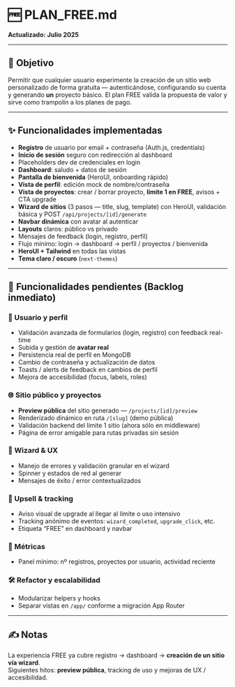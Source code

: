 # 🆓 PLAN_FREE.md

**Actualizado:** **Julio 2025**

---

## 🎯 Objetivo

Permitir que cualquier usuario experimente la creación de un sitio web personalizado de forma gratuita — autenticándose, configurando su cuenta y generando **un** proyecto básico. El plan FREE valida la propuesta de valor y sirve como trampolín a los planes de pago.

---

## ✨ Funcionalidades implementadas

- **Registro** de usuario por email + contraseña (Auth.js, credentials)
- **Inicio de sesión** seguro con redirección al dashboard
- Placeholders dev de credenciales en login
- **Dashboard**: saludo + datos de sesión
- **Pantalla de bienvenida** (HeroUI, onboarding rápido)
- **Vista de perfil**: edición mock de nombre/contraseña
- **Vista de proyectos**: crear / borrar proyecto, **límite 1 en FREE**, avisos + CTA upgrade
- **Wizard de sitios** (3 pasos — title, slug, template) con HeroUI, validación básica y POST `/api/projects/[id]/generate`
- **Navbar dinámica** con avatar al autenticar
- **Layouts** claros: público vs privado
- Mensajes de feedback (login, registro, perfil)
- Flujo mínimo: login → dashboard → perfil / proyectos / bienvenida
- **HeroUI + Tailwind** en todas las vistas
- **Tema claro / oscuro** (`next-themes`)

---

## 🚧 Funcionalidades pendientes (Backlog inmediato)

### 👤 Usuario y perfil

- Validación avanzada de formularios (login, registro) con feedback real-time
- Subida y gestión de **avatar real**
- Persistencia real de perfil en MongoDB
- Cambio de contraseña y actualización de datos
- Toasts / alerts de feedback en cambios de perfil
- Mejora de accesibilidad (focus, labels, roles)

### 🌐 Sitio público y proyectos

- **Preview pública** del sitio generado — `/projects/[id]/preview`
- Renderizado dinámico en ruta `/[slug]` (demo pública)
- Validación backend del límite 1 sitio (ahora sólo en middleware)
- Página de error amigable para rutas privadas sin sesión

### 🧱 Wizard & UX

- Manejo de errores y validación granular en el wizard
- Spinner y estados de red al generar
- Mensajes de éxito / error contextualizados

### 🚀 Upsell & tracking

- Aviso visual de upgrade al llegar al límite o uso intensivo
- Tracking anónimo de eventos: `wizard_completed`, `upgrade_click`, etc.
- Etiqueta “FREE” en dashboard y navbar

### 🧪 Métricas

- Panel mínimo: nº registros, proyectos por usuario, actividad reciente

### 🛠 Refactor y escalabilidad

- Modularizar helpers y hooks
- Separar vistas en `/app/` conforme a migración App Router

---

## ✍️ Notas

La experiencia FREE ya cubre registro → dashboard → **creación de un sitio vía wizard**.  
Siguientes hitos: **preview pública**, tracking de uso y mejoras de UX / accesibilidad.
